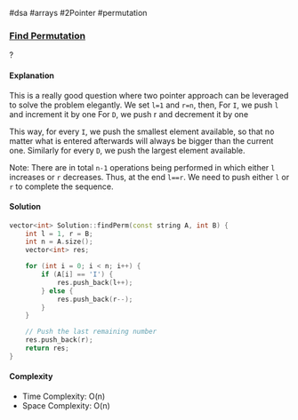 #dsa #arrays #2Pointer #permutation 
### [Find Permutation](https://www.interviewbit.com/problems/find-permutation/)
? 
#### Explanation

This is a really good question where two pointer approach can be leveraged to solve the problem elegantly. We set `l=1` and `r=n`, then, 
For `I`, we push `l` and increment it by one
For `D`, we push r and decrement it by one

This way, for every `I`, we push the smallest element available, so that no matter what is entered afterwards will always be bigger than the current one. Similarly for every `D`, we push the largest element available. 

Note: There are in total `n-1` operations being performed in which either `l` increases or `r` decreases. Thus, at the end `l==r`. We need to push either `l` or `r` to complete the sequence.
#### Solution

```cpp
vector<int> Solution::findPerm(const string A, int B) {
    int l = 1, r = B;
    int n = A.size();
    vector<int> res;

    for (int i = 0; i < n; i++) {
        if (A[i] == 'I') {
            res.push_back(l++);
        } else {
            res.push_back(r--);
        }
    }

    // Push the last remaining number
    res.push_back(r);
    return res;
}
```

#### Complexity

- Time Complexity: O(n)
- Space Complexity: O(n)